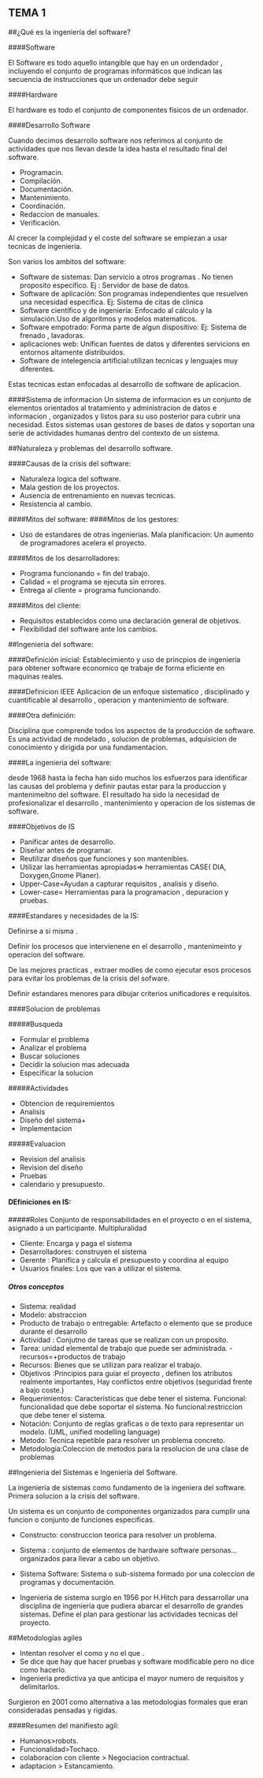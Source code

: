 TEMA 1
------
##¿Qué es la ingeniería del software?

####Software

El Software es todo aquello intangible que hay en un ordendador , incluyendo el conjunto de programas informáticos que indican las secuencia de instrucciones que un ordenador debe seguir

####Hardware

El hardware es todo el conjunto de componentes físicos de un ordenador.

####Desarrollo Software

Cuando decimos desarrollo software nos referimos al conjunto de actividades que nos llevan desde la idea hasta el resultado final del software.

+ Programacin.
+ Compilacíón.
+ Documentación.
+ Mantenimiento.
+ Coordinación.
+ Redaccion de manuales.
+ Verificación.

Al crecer la complejidad y el coste del software se empiezan a usar tecnicas de ingenieria.

Son varios los ambitos del software:

+ Software de sistemas: Dan servicio a otros programas . No tienen proposito especifico. Ej : Servidor de base de datos.
+ Software de aplicación: Son programas independientes que resuelven una necesidad especifica. Ej: Sistema de citas de clinica
+ Software científico y de ingeniería: Enfocado al cálculo y la simulación.Uso de algoritmos y modelos matematicos.
+ Software empotrado:
Forma parte de algun dispositivo: Ej: Sistema de frenado , lavadoras.
+ aplicaciones web: Unifican fuentes de datos y diferentes servicions en entornos altamente distribuidos.
+ Software de intelegencia artificial:utilizan tecnicas y lenguajes muy diferentes.

Estas tecnicas estan enfocadas al desarrollo de software de aplicacion.

####Sistema de informacion
Un sistema de informacion es un conjunto de elementos orientados al tratamiento y administracion de datos e informacion , organizados y listos para su uso posterior para cubrir una necesidad.
Estos sistemas usan gestores de bases de datos y soportan una serie de actividades humanas dentro del contexto de un sistema.

##Naturaleza y problemas del desarrollo software.

####Causas de la crisis del software:
+ Naturaleza logica del software.
+ Mala gestion de los proyectos.
+ Ausencia de entrenamiento en nuevas tecnicas.
+ Resistencia al cambio.

####Mitos del software:
####Mitos de los gestores:
+ Uso de estandares de otras ingenierias.
Mala planificacion: Un aumento de programadores acelera el proyecto.

####Mitos de los desarrolladores:
+ Programa funcionando = fin del trabajo.
+ Calidad = el programa se ejecuta sin errores.
+ Entrega al cliente = programa funcionando.

####Mitos del cliente:
+ Requisitos establecidos como una declaración general de objetivos.
+ Flexibilidad del software ante los cambios.

##Ingenieria del software:

####Definición inicial:
Establecimiento y uso de princpios de ingenieria para obtener software economico qe trabaje de forma eficiente en maquinas reales.

####Definicion IEEE
Aplicacion de un enfoque sistematico , disciplinado y cuantificable al desarrollo , operacion y mantenimiento de software.

####Otra definición:

Disciplina que comprende todos los aspectos de la producción de software.
Es una actividad de modelado , solucion de problemas, adquisicion de conocimiento y dirigida por una fundamentacion.

####La ingenieria del software:

desde 1968 hasta la fecha han sido muchos los esfuerzos para identificar las causas del problema y definir pautas estar para la produccion y mantenimeitno del software.
El resultado ha sido la necesidad de profesionalizar el desarrollo , mantenimiento y operacion de los sistemas de software.

####Objetivos de IS

+ Panificar antes de desarrollo.
+ Diseñar antes de programar.
+ Reutilizar diseños que funciones y son mantenibles.
+ Utilizar las herramientas apropiadas=> herramientas CASE( DIA, Doxygen,Gnome Planer).
+ Upper-Case=Ayudan a capturar requisitos , analisis y diseño.
+ Lower-case= Herramientas para la programacion , depuracion y pruebas.

####Estandares y necesidades de la IS:

Definirse a si misma .

Definir los procesos que intervienene en el desarrollo , mantenimeinto y operacion del software.

De las mejores practicas , extraer modles de como ejecutar esos procesos para evitar los problemas de la crisis del sofware.

Definir estandares menores para dibujar criterios unificadores e requisitos.

####Solucion de problemas

#####Busqueda
+ Formular el problema
+ Analizar el problema
+ Buscar soluciones
+ Decidir la solucion mas adecuada
+ Especificar la solucion

#####Actividades
+ Obtencion de requiremientos
+ Analisis
+ Diseño del sistema+
+ Implementacion

#####Evaluacion
+ Revision del analisis
+ Revision del diseño
+ Pruebas
+ calendario y presupuesto.

#### DEfiniciones en IS:

#####Roles
 Conjunto de responsabilidades en el proyecto o en el sistema, asignado a un participante. Multipluralidad
+ Cliente: Encarga y paga el sistema
+ Desarrolladores: construyen el sistema
+ Gerente : Planifica y calcula el presupuesto y coordina al equipo
+ Usuarios finales:
Los que van a utilizar el sistema.

##### Otros conceptos

+ Sistema: realidad
+ Modelo: abstraccion
+ Producto de trabajo o entregable: Artefacto o elemento que se produce durante el desarrollo
+ Actividad : Conjutno de tareas que se realizan con un proposito.
+ Tarea: unidad elemental de trabajo que puede ser administrada. -recursos=+productos de trabajo
+ Recursos: Bienes que se utilizan para realizar el trabajo.
+ Objetivos :Principios para guiar el proyecto , definen los atributos realmente importantes, Hay conflictos entre  objetivos (seguridad frente a bajo coste.)
+ Requerimientos: Características que debe tener el sistema. Funcional: funcionalidad que debe soportar el sistema.
No funcional:restriccion que debe tener el sistema.
+ Notación: Conjunto de reglas graficas o de texto para representar un modelo. (UML, unified modelling language)
+ Metodo: Tecnica repetible para resolver un problema concreto.
+ Metodologia:Coleccion de metodos para la resolucion de una clase de problemas

##Ingenieria del Sistemas e Ingenieria del Software.

La ingenieria de sistemas como fundamento de la ingeniera del software. Primera solucion a la crisis del software.

Un sistema es un conjunto de componentes organizados para cumplir una funcion o conjunto de funciones especificas.
+ Constructo: construccion teorica para resolver un problema.

+ Sistema : conjunto de elementos de hardware software personas... organizados para llevar a cabo un objetivo.
+ Sistema Software: Sistema o sub-sistema formado por una coleccion de programas y documentación.

+ Ingenieria de sistema surgio en 1956 por H.Hitch para dessarrollar una disciplina de ingenieria que pudiera abarcar el desarrollo de grandes sistemas. Define el plan para gestionar las actividades tecnicas del proyecto.

##Metodologías agiles

+ Intentan resolver el como y no el que .
+ Se dice que hay que hacer pruebas y software modificable pero no dice como hacerlo.
+ Ingenieria predictiva ya que anticipa el mayor numero de requisitos y delimitarlos.

Surgieron en 2001 como alternativa a las metodologias formales que eran consideradas pensadas y rigidas.

####Resumen del manifiesto agil:
+ Humanos>robots.
+ Funcionalidad>Tochaco.
+ colaboracion con cliente > Negociacion contractual.
+ adaptacion > Estancamiento.
